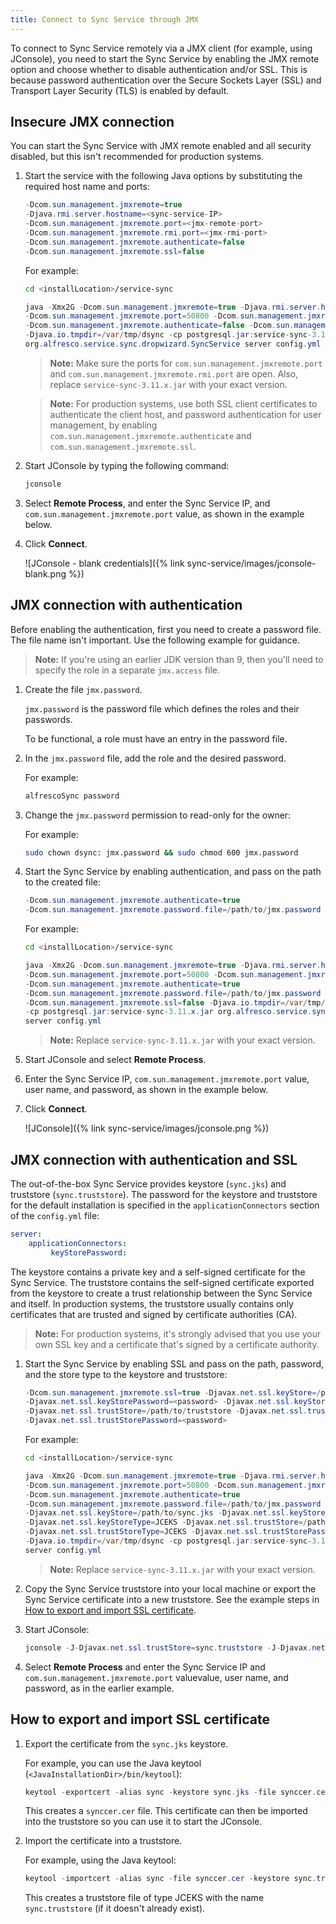 ```yaml
---
title: Connect to Sync Service through JMX
---
```


To connect to Sync Service remotely via a JMX client (for example, using JConsole), you need to start the Sync Service by enabling the JMX remote option and choose whether to disable authentication and/or SSL. This is because password authentication over the Secure Sockets Layer (SSL) and Transport Layer Security (TLS) is enabled by default.

## Insecure JMX connection

You can start the Sync Service with JMX remote enabled and all security disabled, but this isn't recommended for production systems.

1. Start the service with the following Java options by substituting the required host name and ports:

    ```java
    -Dcom.sun.management.jmxremote=true
    -Djava.rmi.server.hostname=<sync-service-IP>
    -Dcom.sun.management.jmxremote.port=<jmx-remote-port>
    -Dcom.sun.management.jmxremote.rmi.port=<jmx-rmi-port>
    -Dcom.sun.management.jmxremote.authenticate=false
    -Dcom.sun.management.jmxremote.ssl=false
    ```

    For example:

    ```bash
    cd <installLocation>/service-sync
    ```

    ```java
    java -Xmx2G -Dcom.sun.management.jmxremote=true -Djava.rmi.server.hostname=34.253.209.238
    -Dcom.sun.management.jmxremote.port=50800 -Dcom.sun.management.jmxremote.rmi.port=50801
    -Dcom.sun.management.jmxremote.authenticate=false -Dcom.sun.management.jmxremote.ssl=false
    -Djava.io.tmpdir=/var/tmp/dsync -cp postgresql.jar:service-sync-3.11.x.jar
    org.alfresco.service.sync.dropwizard.SyncService server config.yml
    ```

    > **Note:** Make sure the ports for `com.sun.management.jmxremote.port` and `com.sun.management.jmxremote.rmi.port` are open. Also, replace `service-sync-3.11.x.jar` with your exact version.

    > **Note:** For production systems, use both SSL client certificates to authenticate the client host, and password authentication for user management, by enabling `com.sun.management.jmxremote.authenticate` and `com.sun.management.jmxremote.ssl`.

2. Start JConsole by typing the following command:

    ```bash
    jconsole
    ```

3. Select **Remote Process**, and enter the Sync Service IP, and `com.sun.management.jmxremote.port` value, as shown in the example below.
4. Click **Connect**.

    ![JConsole - blank credentials]({% link sync-service/images/jconsole-blank.png %})

## JMX connection with authentication

Before enabling the authentication, first you need to create a password file. The file name isn't important. Use the following example for guidance.

> **Note:** If you're using an earlier JDK version than 9, then you'll need to specify the role in a separate `jmx.access` file.

1. Create the file `jmx.password`.

    `jmx.password` is the password file which defines the roles and their passwords.

    To be functional, a role must have an entry in the password file.

2. In the `jmx.password` file, add the role and the desired password.

    For example:

    ```bash
    alfrescoSync password
    ```

3. Change the `jmx.password` permission to read-only for the owner:

    For example:

    ```bash
    sudo chown dsync: jmx.password && sudo chmod 600 jmx.password
    ```

4. Start the Sync Service by enabling authentication, and pass on the path to the created file:

    ```java
    -Dcom.sun.management.jmxremote.authenticate=true
    -Dcom.sun.management.jmxremote.password.file=/path/to/jmx.password
    ```

    For example:

    ```bash
    cd <installLocation>/service-sync
    ```

    ```java
    java -Xmx2G -Dcom.sun.management.jmxremote=true -Djava.rmi.server.hostname=34.253.209.238
    -Dcom.sun.management.jmxremote.port=50800 -Dcom.sun.management.jmxremote.rmi.port=50801
    -Dcom.sun.management.jmxremote.authenticate=true
    -Dcom.sun.management.jmxremote.password.file=/path/to/jmx.password
    -Dcom.sun.management.jmxremote.ssl=false -Djava.io.tmpdir=/var/tmp/dsync
    -cp postgresql.jar:service-sync-3.11.x.jar org.alfresco.service.sync.dropwizard.SyncService
    server config.yml
    ```

    > **Note:** Replace `service-sync-3.11.x.jar` with your exact version.

5. Start JConsole and select **Remote Process**.

6. Enter the Sync Service IP, `com.sun.management.jmxremote.port` value, user name, and password, as shown in the example below.

7. Click **Connect**.

    ![JConsole]({% link sync-service/images/jconsole.png %})

## JMX connection with authentication and SSL

The out-of-the-box Sync Service provides keystore (`sync.jks`) and truststore (`sync.truststore`). The password for the keystore and truststore for the default installation is specified in the `applicationConnectors` section of the `config.yml` file:

```yaml
server:
    applicationConnectors:
         keyStorePassword:
```

The keystore contains a private key and a self-signed certificate for the Sync Service. The truststore contains the self-signed certificate exported from the keystore to create a trust relationship between the Sync Service and itself. In production systems, the truststore usually contains only certificates that are trusted and signed by certificate authorities (CA).

> **Note:** For production systems, it's strongly advised that you use your own SSL key and a certificate that's signed by a certificate authority.

1. Start the Sync Service by enabling SSL and pass on the path, password, and the store type to the keystore and truststore:

    ```java
    -Dcom.sun.management.jmxremote.ssl=true -Djavax.net.ssl.keyStore=/path/to/keystore
    -Djavax.net.ssl.keyStorePassword=<password> -Djavax.net.ssl.keyStoreType=<type>
    -Djavax.net.ssl.trustStore=/path/to/truststore -Djavax.net.ssl.trustStoreType=<type>
    -Djavax.net.ssl.trustStorePassword=<password>
    ```

    For example:

    ```bash
    cd <installLocation>/service-sync
    ```

    ```java
    java -Xmx2G -Dcom.sun.management.jmxremote=true -Djava.rmi.server.hostname=34.253.209.238
    -Dcom.sun.management.jmxremote.port=50800 -Dcom.sun.management.jmxremote.rmi.port=50801
    -Dcom.sun.management.jmxremote.authenticate=true
    -Dcom.sun.management.jmxremote.password.file=/path/to/jmx.password -Dcom.sun.management.jmxremote.ssl=true
    -Djavax.net.ssl.keyStore=/path/to/sync.jks -Djavax.net.ssl.keyStorePassword=<password>
    -Djavax.net.ssl.keyStoreType=JCEKS -Djavax.net.ssl.trustStore=/path/to/sync.truststore
    -Djavax.net.ssl.trustStoreType=JCEKS -Djavax.net.ssl.trustStorePassword=<password>  
    -Djava.io.tmpdir=/var/tmp/dsync -cp postgresql.jar:service-sync-3.11.x.jar org.alfresco.service.sync.dropwizard.SyncService
    server config.yml
    ```

    > **Note:** Replace `service-sync-3.11.x.jar` with your exact version.

2. Copy the Sync Service truststore into your local machine or export the Sync Service certificate into a new truststore. See the example steps in [How to export and import SSL certificate](#how-to-export-and-import-ssl-certificate).

3. Start JConsole:

    ```java
    jconsole -J-Djavax.net.ssl.trustStore=sync.truststore -J-Djavax.net.ssl.trustStoreType=JCEKS -J-Djavax.net.ssl.trustStorePassword=<password>
    ```

4. Select **Remote Process** and enter the Sync Service IP and `com.sun.management.jmxremote.port` valuevalue, user name, and password, as in the earlier example.

## How to export and import SSL certificate

1. Export the certificate from the `sync.jks` keystore.

    For example, you can use the Java keytool (`<JavaInstallationDir>/bin/keytool`):

    ```java
    keytool -exportcert -alias sync -keystore sync.jks -file synccer.cer -storetype jceks -storepass <password>
    ```

    This creates a `synccer.cer` file. This certificate can then be imported into the truststore so you can use it to start the JConsole.

2. Import the certificate into a truststore.

    For example, using the Java keytool:

    ```java
    keytool -importcert -alias sync -file synccer.cer -keystore sync.truststore -storetype JCEKS -storepass <yourPassword>
    ```

    This creates a truststore file of type JCEKS with the name `sync.truststore` (if it doesn't already exist).
